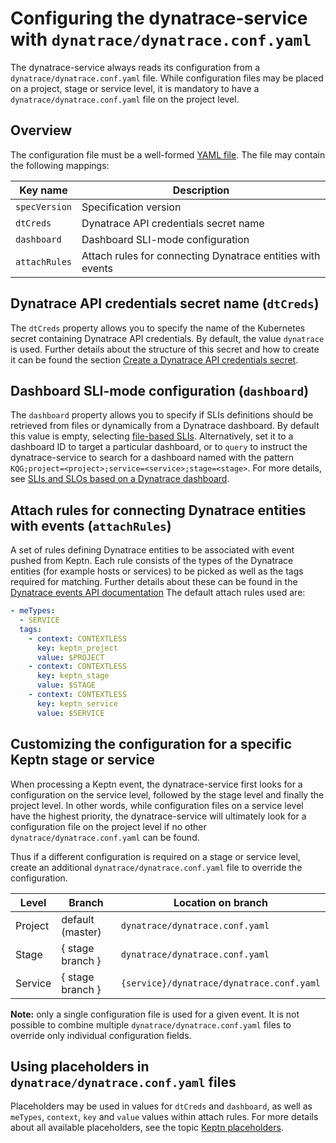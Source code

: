 # Configuring the dynatrace-service with `dynatrace/dynatrace.conf.yaml`

The dynatrace-service always reads its configuration from a `dynatrace/dynatrace.conf.yaml` file. While configuration files may be placed on a project, stage or service level, it is mandatory to have a `dynatrace/dynatrace.conf.yaml` file on the project level. 


## Overview

The configuration file must be a well-formed [YAML file](https://yaml.org/). The file may contain the following mappings:

| Key name| Description |
|---|---|
| `specVersion` |Specification version |
| `dtCreds` | Dynatrace API credentials secret name|
| `dashboard` | Dashboard SLI-mode configuration|
| `attachRules` | Attach rules for connecting Dynatrace entities with events |


## Dynatrace API credentials secret name (`dtCreds`)

The `dtCreds` property allows you to specify the  name of the Kubernetes secret containing Dynatrace API credentials. By default, the value `dynatrace` is used.  Further details about the structure of this secret and how to create it can be found the section [Create a Dynatrace API credentials secret](project-setup.md#1-create-a-dynatrace-api-credentials-secret).


## Dashboard SLI-mode configuration (`dashboard`)

The `dashboard` property allows you to specify if SLIs definitions should be retrieved from files or dynamically from a Dynatrace dashboard. By default this value is empty, selecting [file-based SLIs](slis-via-files.md). Alternatively, set it to a dashboard ID to target a particular dashboard, or to `query` to instruct the dynatrace-service to search for a dashboard named with the pattern `KQG;project=<project>;service=<service>;stage=<stage>`. For more details, see [SLIs and SLOs based on a Dynatrace dashboard](slis-via-dashboard.md).


## Attach rules for connecting Dynatrace entities with events (`attachRules`) 

A set of rules defining Dynatrace entities to be associated with event pushed from Keptn. Each rule consists of the types of the Dynatrace entities (for example hosts or services) to be picked as well as the tags required for matching. Further details about these can be found in the [Dynatrace events API documentation](https://www.dynatrace.com/support/help/dynatrace-api/environment-api/events-v1/post-event/#events-post-parameter-tagmatchrule) The default attach rules used are:

```yaml
- meTypes:
  - SERVICE
  tags:
    - context: CONTEXTLESS
      key: keptn_project
      value: $PROJECT
    - context: CONTEXTLESS
      key: keptn_stage
      value: $STAGE
    - context: CONTEXTLESS
      key: keptn_service
      value: $SERVICE
```


## Customizing the configuration for a specific Keptn stage or service

When processing a Keptn event, the dynatrace-service first looks for a configuration on the service level, followed by the stage level and finally the project level. In other words, while configuration files on a service level have the highest priority, the dynatrace-service will ultimately look for a configuration file on the project level if no other `dynatrace/dynatrace.conf.yaml` can be found.

Thus if a different configuration is required on a stage or service level, create an additional `dynatrace/dynatrace.conf.yaml` file to override the configuration.

| Level | Branch | Location on branch|
|---|---|---|
| Project | default (master) | `dynatrace/dynatrace.conf.yaml` |
| Stage | { stage branch } | `dynatrace/dynatrace.conf.yaml` |
| Service| { stage branch } | `{service}/dynatrace/dynatrace.conf.yaml` |

**Note:** only a single configuration file is used for a given event. It is not possible to combine multiple `dynatrace/dynatrace.conf.yaml` files to override only individual configuration fields.


## Using placeholders in `dynatrace/dynatrace.conf.yaml` files

Placeholders may be used in values for `dtCreds` and `dashboard`, as well as `meTypes`, `context`, `key` and `value` values within attach rules. For more details about all available placeholders, see the topic [Keptn placeholders](keptn-placeholders.md).
